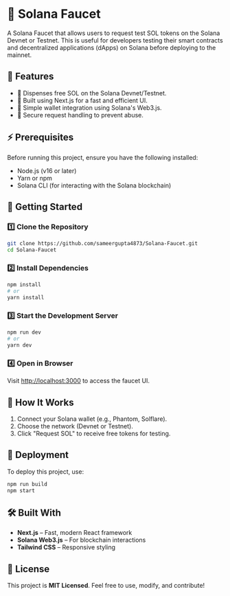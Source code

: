 # 🚀 Solana Faucet
A Solana Faucet that allows users to request test SOL tokens on the Solana Devnet or Testnet. This is useful for developers testing their smart contracts and decentralized applications (dApps) on Solana before deploying to the mainnet.

## 🌟 Features
- 🔹 Dispenses free SOL on the Solana Devnet/Testnet.
- 🔹 Built using Next.js for a fast and efficient UI.
- 🔹 Simple wallet integration using Solana's Web3.js.
- 🔹 Secure request handling to prevent abuse.

## ⚡ Prerequisites
Before running this project, ensure you have the following installed:

- Node.js (v16 or later)
- Yarn or npm
- Solana CLI (for interacting with the Solana blockchain)

## 🚀 Getting Started

### 1️⃣ Clone the Repository
```bash
git clone https://github.com/sameergupta4873/Solana-Faucet.git
cd Solana-Faucet
```

### 2️⃣ Install Dependencies
```bash
npm install
# or
yarn install
```

### 3️⃣ Start the Development Server
```bash
npm run dev
# or
yarn dev
```

### 4️⃣ Open in Browser
Visit [http://localhost:3000](http://localhost:3000) to access the faucet UI.

## 🔧 How It Works
1. Connect your Solana wallet (e.g., Phantom, Solflare).
2. Choose the network (Devnet or Testnet).
3. Click "Request SOL" to receive free tokens for testing.

## 🎯 Deployment
To deploy this project, use:
```bash
npm run build
npm start
```

## 🛠 Built With
- **Next.js** – Fast, modern React framework
- **Solana Web3.js** – For blockchain interactions
- **Tailwind CSS** – Responsive styling

## 📝 License
This project is **MIT Licensed**. Feel free to use, modify, and contribute!
